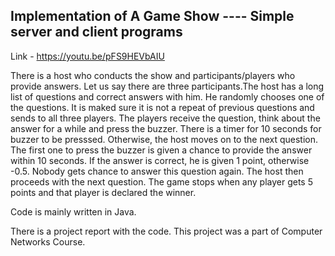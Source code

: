 ## Implementation of A Game Show ---- Simple server and client programs

Link  - https://youtu.be/pFS9HEVbAIU

There is a host who conducts the show and participants/players who provide answers. Let us say there are three participants.The host has a long list of questions and correct answers with him. He randomly chooses one of the questions. It is maked sure it is not a repeat of previous questions and sends to all three players. The players receive the question, think about the answer for a while and press the buzzer. There is a timer for 10 seconds for buzzer to be presssed. Otherwise, the host moves on to the next question. The first one to press the buzzer is given a chance to provide the answer within 10 seconds. If the answer is correct, he is given 1 point, otherwise -0.5. Nobody gets chance to answer this question again. The host then proceeds with the next question. The game stops when any player gets 5 points and that player is declared the winner.

Code is mainly written in Java.

There is a project report with the code. This project was a part of Computer Networks Course.